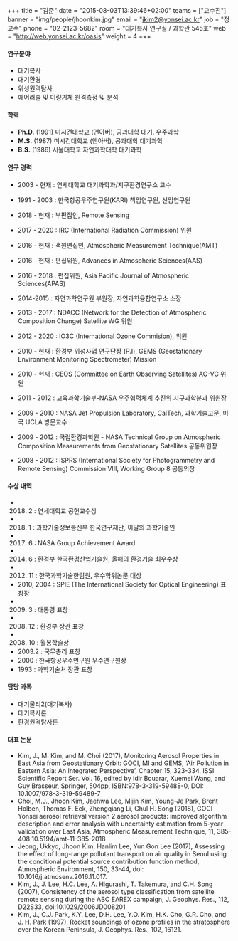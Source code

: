 +++
title = "김준"
date = "2015-08-03T13:39:46+02:00"
teams = ["교수진"]
banner = "img/people/jhoonkim.jpg"
email = "jkim2@yonsei.ac.kr"
job = "정교수"
phone = "02-2123-5682"
room = "대기복사 연구실 / 과학관 545호"
web = "http://web.yonsei.ac.kr/oasis"
weight = 4
+++

#### 연구분야
+ 대기복사
+ 대기환경
+ 위성원격탐사
+ 에어러솔 및 미량기체 원격측정 및 분석


#### 학력
+ **Ph.D.** (1991) 미시건대학교 (앤아버), 공과대학 대기. 우주과학
+ **M.S.** (1987)  미시건대학교 (앤아버), 공과대학 대기과학
+ **B.S.** (1986)  서울대학교 자연과학대학 대기과학

#### 연구 경력
+ 2003 - 현재      :  연세대학교 대기과학과/지구환경연구소 교수
+ 1991 - 2003    :  한국항공우주연구원(KARI) 책임연구원, 선임연구원

+ 2018 - 현재     :  부편집인, Remote Sensing
+ 2017 - 2020    :   IRC (International Radiation Commission) 위원
+ 2016 - 현재      : 객원편집인, Atmospheric Measurement Technique(AMT)
+ 2016 - 현재     :  편집위원, Advances in Atmospheric Sciences(AAS)
+ 2016 - 2018      : 편집위원, Asia Pacific Journal of Atmospheric Sciences(APAS)
+ 2014-2015      :  자연과학연구원 부원장, 자연과학융합연구소 소장
+ 2013 - 2017    :   NDACC (Network for the Detection of Atmospheric Composition Change) Satellite WG 위원
+ 2012 - 2020    :   IO3C (International Ozone Commision), 위원
+ 2010 - 현재      :  환경부 위성사업 연구단장 (P.I), GEMS (Geostationary Environment Monitoring Spectrometer) Mission
+ 2010 - 현재     :   CEOS (Committee on Earth Observing Satellites) AC-VC 위원
+ 2011 - 2012    :  교육과학기술부-NASA 우주협력체계 추진위 지구과학분과 위원장
+ 2009 - 2010    :  NASA Jet Propulsion Laboratory, CalTech, 과학기술고문, 미국 UCLA 방문교수
+ 2009 - 2012    :  국립환경과학원 - NASA Technical Group on Atmospheric Composition Measurements
                             from Geostationary Satellites 공동위원장
+ 2008 - 2012    :  ISPRS (International Society for Photogrammetry and Remote Sensing)
                             Commission VIII, Working Group 8 공동의장

#### 수상 내역
+ 2018. 2        :        연세대학교 공헌교수상
+ 2018. 1        :        과학기술정보통신부 한국연구재단,  이달의 과학기술인
+ 2017. 6        :        NASA Group Achievement Award
+ 2014. 6        :        환경부 한국환경산업기술원,  올해의 환경기술 최우수상
+ 2012. 11       :       한국과학기술한림원,  우수학위논문 대상
+ 2010, 2004     :     SPIE (The International Society for Optical Engineering) 표창장
+ 2009. 3        :        대통령 표창
+ 2008. 12       :       환경부 장관 표창
+ 2008. 10       :       월봉학술상
+ 2003.2         :        국무총리 표창
+ 2000           :         한국항공우주연구원 우수연구원상
+ 1993           :         과학기술처 장관 표창

#### 담당 과목
+ 대기물리2(대기복사)
+ 대기복사론
+ 환경원격탐사론

#### 대표 논문
+ Kim, J., M. Kim, and M. Choi (2017), Monitoring Aerosol Properties in East Asia from Geostationary Orbit: GOCI, MI and GEMS, ‘Air Pollution in Eastern Asia: An Integrated Perspective’, Chapter 15, 323-334, ISSI Scientific Report Ser. Vol. 16, edited by Idir Bouarar, Xuemei Wang, and Guy Brasseur, Springer, 504pp, ISBN:978-3-319-59488-0, DOI: 10.1007/978-3-319-59489-7
+ Choi, M.J., Jhoon Kim, Jaehwa Lee, Mijin Kim, Young-Je Park, Brent Holben, Thomas F. Eck, Zhengqiang Li, Chul H. Song (2018), GOCI Yonsei aerosol retrieval version 2 aerosol products: improved algorithm description and error analysis with uncertainty estimation from 5-year validation over East Asia, Atmospheric Measurement Technique, 11, 385-408 10.5194/amt-11-385-2018
+ Jeong, Ukkyo, Jhoon Kim, Hanlim Lee, Yun Gon Lee (2017), Assessing the effect of long-range pollutant transport on air quality in Seoul using the conditional potential source contribution function method, Atmospheric Environment, 150, 33-44, doi: 10.1016/j.atmosenv.2016.11.017.
+ Kim, J., J. Lee, H.C. Lee, A. Higurashi, T. Takemura, and C.H. Song (2007), Consistency of the aerosol type classification from satellite remote sensing during the ABC EAREX campaign, J. Geophys. Res., 112, D22S33, doi:10.1029/2006JD008201
+ Kim, J., C.J. Park, K.Y. Lee, D.H. Lee, Y.O. Kim, H.K. Cho, G.R. Cho, and J. H. Park (1997), Rocket soundings of ozone profiles in the stratosphere over the Korean Peninsula, J. Geophys. Res., 102, 16121.
